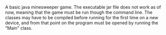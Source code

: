 A basic java minesweeper game. The executable jar file does not work as of now, meaning that the game must be run though the command line. The classes may have to be compiled before running for the first time on a new device, and from that point on the program must be opened by running the "Main" class.
